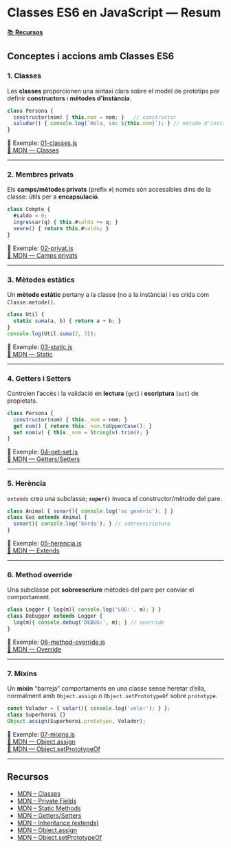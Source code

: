 # Classes ES6 en JavaScript — Resum

[📚 **Recursos**](#recursos)

## Conceptes i accions amb Classes ES6

### 1. Classes
Les **classes** proporcionen una sintaxi clara sobre el model de prototips per definir **constructors** i **mètodes d'instància**.
```js
class Persona {
  constructor(nom) { this.nom = nom; }   // constructor
  saludar() { console.log(`Hola, sóc ${this.nom}`); } // mètode d'instància
}
```
🧩 Exemple: [01-classes.js](./01-classes.js)  
[📘 MDN — Classes](https://developer.mozilla.org/en-US/docs/Web/JavaScript/Reference/Classes)

---

### 2. Membres privats
Els **camps/mètodes privats** (prefix `#`) només són accessibles dins de la classe: útils per a **encapsulació**.
```js
class Compte {
  #saldo = 0;
  ingressar(q) { this.#saldo += q; }
  veure() { return this.#saldo; }
}
```
🧩 Exemple: [02-privat.js](./02-privat.js)  
[📘 MDN — Camps privats](https://developer.mozilla.org/es/docs/Web/JavaScript/Reference/Classes/Private_class_fields)

---

### 3. Mètodes estàtics
Un **mètode estàtic** pertany a la classe (no a la instància) i es crida com `Classe.metode()`.
```js
class Util {
  static suma(a, b) { return a + b; }
}
console.log(Util.suma(2, 3));
```
🧩 Exemple: [03-static.js](./03-static.js)  
[📘 MDN — Static](https://developer.mozilla.org/en-US/docs/Web/JavaScript/Reference/Classes/static)

---

### 4. Getters i Setters
Controlen l’accés i la validació en **lectura** (`get`) i **escriptura** (`set`) de propietats.
```js
class Persona {
  constructor(nom) { this._nom = nom; }
  get nom() { return this._nom.toUpperCase(); }
  set nom(v) { this._nom = String(v).trim(); }
}
```
🧩 Exemple: [04-get-set.js](./04-get-set.js)  
[📘 MDN — Getters/Setters](https://developer.mozilla.org/es/docs/Web/JavaScript/Reference/Functions/get)

---

### 5. Herència
`extends` crea una subclasse; **`super()`** invoca el constructor/mètode del pare.
```js
class Animal { sonar(){ console.log('so genèric'); } }
class Gos extends Animal {
  sonar(){ console.log('borda'); } // sobreescriptura
}
```
🧩 Exemple: [05-herencia.js](./05-herencia.js)  
[📘 MDN — Extends](https://developer.mozilla.org/en-US/docs/Web/JavaScript/Reference/Classes/extends)

---

### 6. Method override
Una subclasse pot **sobreescriure** mètodes del pare per canviar el comportament.
```js
class Logger { log(m){ console.log('LOG:', m); } }
class Debugger extends Logger {
  log(m){ console.debug('DEBUG:', m); } // override
}
```
🧩 Exemple: [06-method-override.js](./06-method-override.js)  
[📘 MDN — Override](https://developer.mozilla.org/es/docs/Web/JavaScript/Reference/Classes/extends#sobre_escritura_de_m%C3%A9todos)

---

### 7. Mixins
Un **mixin** “barreja” comportaments en una classe sense heretar d’ella, normalment amb `Object.assign` o `Object.setPrototypeOf`  sobre `prototype`.
```js
const Volador = { volar(){ console.log('volo!'); } };
class Superheroi {}
Object.assign(Superheroi.prototype, Volador);
```
🧩 Exemple: [07-mixins.js](./07-mixins.js)  
[📘 MDN — Object.assign](https://developer.mozilla.org/en-US/docs/Web/JavaScript/Reference/Global_Objects/Object/assign)  
[📘 MDN — Object.setPrototypeOf](https://developer.mozilla.org/en-US/docs/Web/JavaScript/Reference/Global_Objects/Object/setPrototypeOf)

---

## Recursos
- [MDN – Classes](https://developer.mozilla.org/en-US/docs/Web/JavaScript/Reference/Classes)
- [MDN – Private Fields](https://developer.mozilla.org/en-US/docs/Web/JavaScript/Reference/Classes/Private_class_fields)
- [MDN – Static Methods](https://developer.mozilla.org/en-US/docs/Web/JavaScript/Reference/Classes/static)
- [MDN – Getters/Setters](https://developer.mozilla.org/en-US/docs/Web/JavaScript/Reference/Functions/get)
- [MDN – Inheritance (extends)](https://developer.mozilla.org/en-US/docs/Web/JavaScript/Reference/Classes/extends)
- [MDN – Object.assign](https://developer.mozilla.org/en-US/docs/Web/JavaScript/Reference/Global_Objects/Object/assign)
- [MDN – Object.setPrototypeOf](https://developer.mozilla.org/en-US/docs/Web/JavaScript/Reference/Global_Objects/Object/setPrototypeOf)